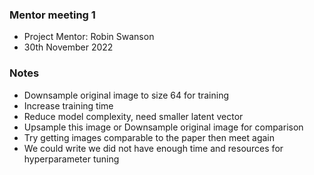 ### Mentor meeting 1 
- Project Mentor: Robin Swanson
- 30th November 2022

### Notes
- Downsample original image to size 64 for training
- Increase training time
- Reduce model complexity, need smaller latent vector
- Upsample this image or Downsample original image for comparison
- Try getting images comparable to the paper then meet again
- We could write we did not have enough time and resources for hyperparameter tuning